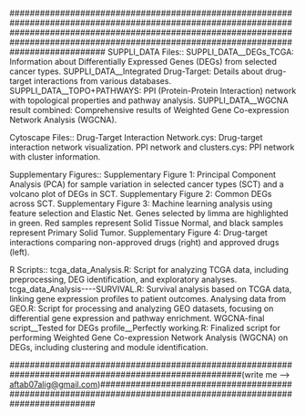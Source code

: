 ###################################################################################################################################################################################################################################################
SUPPLI_DATA Files::
SUPPLI_DATA__DEGs_TCGA: Information about Differentially Expressed Genes (DEGs) from selected cancer types.
SUPPLI_DATA__Integrated Drug-Target: Details about drug-target interactions from various databases.
SUPPLI_DATA__TOPO+PATHWAYS: PPI (Protein-Protein Interaction) network with topological properties and pathway analysis.
SUPPLI_DATA__WGCNA result combined: Comprehensive results of Weighted Gene Co-expression Network Analysis (WGCNA).

Cytoscape Files::
Drug-Target Interaction Network.cys: Drug-target interaction network visualization.
PPI network and clusters.cys: PPI network with cluster information.

Supplementary Figures::
Supplementary Figure 1: Principal Component Analysis (PCA) for sample variation in selected cancer types (SCT) and a volcano plot of DEGs in SCT.
Supplementary Figure 2: Common DEGs across SCT.
Supplementary Figure 3: Machine learning analysis using feature selection and Elastic Net. Genes selected by limma are highlighted in green. Red samples represent Solid Tissue Normal, and black samples represent Primary Solid Tumor.
Supplementary Figure 4: Drug-target interactions comparing non-approved drugs (right) and approved drugs (left).

R Scripts::
tcga_data_Analysis.R: Script for analyzing TCGA data, including preprocessing, DEG identification, and exploratory analyses.
tcga_data_Analysis----SURVIVAL.R: Survival analysis based on TCGA data, linking gene expression profiles to patient outcomes.
Analysing data from GEO.R: Script for processing and analyzing GEO datasets, focusing on differential gene expression and pathway enrichment.
WGCNA-final script__Tested for DEGs profile__Perfectly working.R: Finalized script for performing Weighted Gene Co-expression Network Analysis (WGCNA) on DEGs, including clustering and module identification.


######################################################################################################(write me --> aftab07alig@gmail.com)###############################################################################################################
